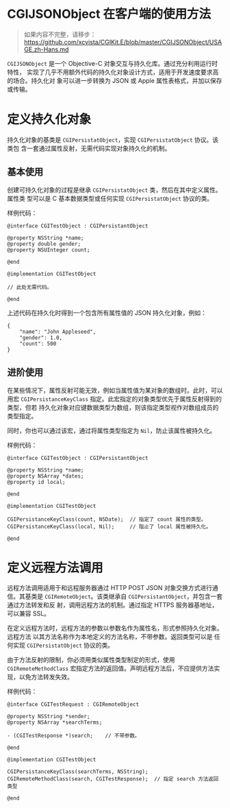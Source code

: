 # CGIJSONObject 在客户端的使用方法

> 如果内容不完整，请移步：
> <https://github.com/xcvista/CGIKit.E/blob/master/CGIJSONObject/USAGE.zh-Hans.md>

`CGIJSONObject` 是一个 Objective-C 对象交互与持久化库。通过充分利用运行时特性，
实现了几乎不用额外代码的持久化对象设计方式，适用于开发速度要求高的场合。持久化对
象可以进一步转换为 JSON 或 Apple 属性表格式，并加以保存或传输。

# 定义持久化对象

持久化对象的基类是 `CGIPersistatObject`，实现 `CGIPersistatObject` 协议。该类包
含一套通过属性反射，无需代码实现对象持久化的机制。

## 基本使用

创建可持久化对象的过程是继承 `CGIPersistatObject` 类，然后在其中定义属性。属性类
型可以是 C 基本数据类型或任何实现 `CGIPersistatObject` 协议的类。

样例代码：

    @interface CGITestObject : CGIPersistantObject
    
    @property NSString *name;
    @property double gender;
    @property NSUInteger count;
    
    @end
    
    @implementation CGITestObject
    
    // 此处无需代码。

    @end

上述代码在持久化时得到一个包含所有属性值的 JSON 持久化对象，例如：

    {
        "name": "John Appleseed",
        "gender": 1.0,
        "count": 500
    }

## 进阶使用

在某些情况下，属性反射可能无效，例如当属性值为某对象的数组时。此时，可以用宏
`CGIPersistanceKeyClass` 指定。此宏指定的对象类型优先于属性反射得到的类型，但若
持久化对象对应键数据类型为数组，则该指定类型视作对数组成员的类型指定。

同时，你也可以通过该宏，通过将属性类型指定为 `Nil`，防止该属性被持久化。

样例代码：

    @interface CGITestObject : CGIPersistantObject
    
    @property NSString *name;
    @property NSArray *dates;
    @property id local;
    
    @end
    
    @implementation CGITestObject
    
    CGIPersistanceKeyClass(count, NSDate);  // 指定了 count 属性的类型。
    CGIPersistanceKeyClass(local, Nil);     // 阻止了 local 属性被持久化。

    @end

# 定义远程方法调用

远程方法调用适用于和远程服务器通过 HTTP POST JSON 对象交换方式进行通信。其基类是
`CGIRemoteObject`。该类继承自 `CGIPersistantObject`，并包含一套通过方法转发和反
射，调用远程方法的机制。通过指定 HTTPS 服务器基地址，可以兼容 SSL。

在定义远程方法时，远程方法的参数以参数名作为属性名，形式参照持久化对象。远程方法
以其方法名称作为本地定义的方法名称，不带参数。返回类型可以是 任何实现
`CGIPersistatObject` 协议的类。

由于方法反射的限制，你必须用类似属性类型制定的形式，使用 `CGIRemoteMethodClass`
宏指定方法的返回值。声明远程方法后，不应提供方法实现，以免方法转发失效。

样例代码：

    @interface CGITestRequest : CGIRemoteObject
    
    @property NSString *sender;
    @property NSArray *searchTerms;
    
    - (CGITestResponse *)search;    // 不带参数。
    
    @end
    
    @implementation CGITestObject
    
    CGIPersistanceKeyClass(searchTerms, NSString);
    CGIRemoteMethodClass(search, CGITestResponse);  // 指定 search 方法返回类型

    @end
    